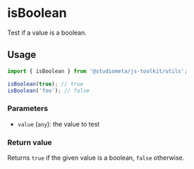 # isBoolean

Test if a value is a boolean.

## Usage

```js
import { isBoolean } from '@studiometa/js-toolkit/utils';

isBoolean(true); // true
isBoolean('foo'); // false
```

### Parameters

- `value` (`any`): the value to test

### Return value

Returns `true` if the given value is a boolean, `false` otherwise.
